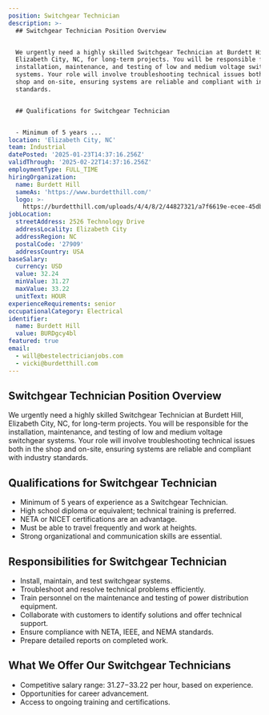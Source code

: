 ```yaml
---
position: Switchgear Technician
description: >-
  ## Switchgear Technician Position Overview


  We urgently need a highly skilled Switchgear Technician at Burdett Hill,
  Elizabeth City, NC, for long-term projects. You will be responsible for the
  installation, maintenance, and testing of low and medium voltage switchgear
  systems. Your role will involve troubleshooting technical issues both in the
  shop and on-site, ensuring systems are reliable and compliant with industry
  standards.


  ## Qualifications for Switchgear Technician


  - Minimum of 5 years ...
location: 'Elizabeth City, NC'
team: Industrial
datePosted: '2025-01-23T14:37:16.256Z'
validThrough: '2025-02-22T14:37:16.256Z'
employmentType: FULL_TIME
hiringOrganization:
  name: Burdett Hill
  sameAs: 'https://www.burdetthill.com/'
  logo: >-
    https://burdetthill.com/uploads/4/4/8/2/44827321/a7f6619e-ecee-45db-ac13-7b1bffe6602c-4-5005-c.jpeg
jobLocation:
  streetAddress: 2526 Technology Drive
  addressLocality: Elizabeth City
  addressRegion: NC
  postalCode: '27909'
  addressCountry: USA
baseSalary:
  currency: USD
  value: 32.24
  minValue: 31.27
  maxValue: 33.22
  unitText: HOUR
experienceRequirements: senior
occupationalCategory: Electrical
identifier:
  name: Burdett Hill
  value: BURDgcy4bl
featured: true
email:
  - will@bestelectricianjobs.com
  - vicki@burdetthill.com
---
```




## Switchgear Technician Position Overview

We urgently need a highly skilled Switchgear Technician at Burdett Hill, Elizabeth City, NC, for long-term projects. You will be responsible for the installation, maintenance, and testing of low and medium voltage switchgear systems. Your role will involve troubleshooting technical issues both in the shop and on-site, ensuring systems are reliable and compliant with industry standards.

## Qualifications for Switchgear Technician

- Minimum of 5 years of experience as a Switchgear Technician.
- High school diploma or equivalent; technical training is preferred.
- NETA or NICET certifications are an advantage.
- Must be able to travel frequently and work at heights.
- Strong organizational and communication skills are essential.

## Responsibilities for Switchgear Technician

- Install, maintain, and test switchgear systems.
- Troubleshoot and resolve technical problems efficiently.
- Train personnel on the maintenance and testing of power distribution equipment.
- Collaborate with customers to identify solutions and offer technical support.
- Ensure compliance with NETA, IEEE, and NEMA standards.
- Prepare detailed reports on completed work.

## What We Offer Our Switchgear Technicians

- Competitive salary range: $31.27-$33.22 per hour, based on experience.
- Opportunities for career advancement.
- Access to ongoing training and certifications.